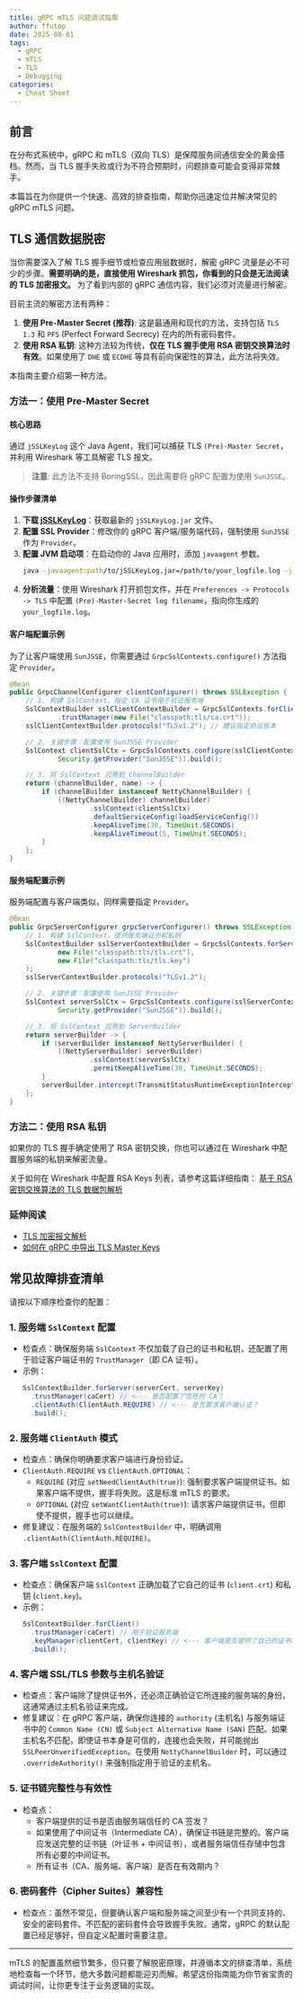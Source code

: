 ```yaml
---
title: gRPC mTLS 问题调试指南
author: ffutop
date: 2025-08-01
tags:
  - gRPC
  - mTLS
  - TLS
  - Debugging
categories:
  - Cheat Sheet
---
```


## 前言

在分布式系统中，gRPC 和 mTLS（双向 TLS）是保障服务间通信安全的黄金搭档。然而，当 TLS 握手失败或行为不符合预期时，问题排查可能会变得非常棘手。

本篇旨在为你提供一个快速、高效的排查指南，帮助你迅速定位并解决常见的 gRPC mTLS 问题。

## TLS 通信数据脱密

当你需要深入了解 TLS 握手细节或检查应用层数据时，解密 gRPC 流量是必不可少的步骤。**需要明确的是，直接使用 Wireshark 抓包，你看到的只会是无法阅读的 TLS 加密报文。** 为了看到内部的 gRPC 通信内容，我们必须对流量进行解密。

目前主流的解密方法有两种：

1. **使用 Pre-Master Secret (推荐)**: 这是最通用和现代的方法，支持包括 `TLS 1.3` 和 `PFS` (Perfect Forward Secrecy) 在内的所有密码套件。
2. **使用 RSA 私钥**: 这种方法较为传统，**仅在 TLS 握手使用 RSA 密钥交换算法时有效**。如果使用了 `DHE` 或 `ECDHE` 等具有前向保密性的算法，此方法将失效。

本指南主要介绍第一种方法。

### 方法一：使用 Pre-Master Secret

#### 核心思路

通过 `jSSLKeyLog` 这个 Java Agent，我们可以捕获 TLS `(Pre)-Master Secret`，并利用 Wireshark 等工具解密 TLS 报文。

> **注意**: 此方法不支持 BoringSSL，因此需要将 gRPC 配置为使用 `SunJSSE`。

#### 操作步骤清单

1. **下载 [jSSLKeyLog](https://jsslkeylog.github.io/)**：获取最新的 `jSSLKeyLog.jar` 文件。
2. **配置 SSL Provider**：修改你的 gRPC 客户端/服务端代码，强制使用 `SunJSSE` 作为 `Provider`。
3. **配置 JVM 启动项**：在启动你的 Java 应用时，添加 `javaagent` 参数。
    ```bash
    java -javaagent:path/to/jSSLKeyLog.jar=/path/to/your_logfile.log -jar your-app.jar
    ```
4. **分析流量**：使用 Wireshark 打开抓包文件，并在 `Preferences -> Protocols -> TLS` 中配置 `(Pre)-Master-Secret log filename`，指向你生成的 `your_logfile.log`。

#### 客户端配置示例

为了让客户端使用 `SunJSSE`，你需要通过 `GrpcSslContexts.configure()` 方法指定 `Provider`。

```java
@Bean
public GrpcChannelConfigurer clientConfigurer() throws SSLException {
    // 1. 构建 SslContext，指定 CA 证书用于验证服务端
    SslContextBuilder sslClientContextBuilder = GrpcSslContexts.forClient()
            .trustManager(new File("classpath:tls/ca.crt"));
    sslClientContextBuilder.protocols("TLSv1.2"); // 建议指定协议版本

    // 2. 关键步骤：配置使用 SunJSSE Provider
    SslContext clientSslCtx = GrpcSslContexts.configure(sslClientContextBuilder,
            Security.getProvider("SunJSSE")).build();

    // 3. 将 SslContext 应用到 ChannelBuilder
    return (channelBuilder, name) -> {
        if (channelBuilder instanceof NettyChannelBuilder) {
            ((NettyChannelBuilder) channelBuilder)
                    .sslContext(clientSslCtx)
                    .defaultServiceConfig(loadServiceConfig())
                    .keepAliveTime(30, TimeUnit.SECONDS)
                    .keepAliveTimeout(5, TimeUnit.SECONDS);
        }
    };
}
```

#### 服务端配置示例

服务端配置与客户端类似，同样需要指定 `Provider`。

```java
@Bean
public GrpcServerConfigurer grpcServerConfigurer() throws SSLException {
    // 1. 构建 SslContext，提供服务端证书和私钥
    SslContextBuilder sslServerContextBuilder = GrpcSslContexts.forServer(
            new File("classpath:tls/tls.crt"), 
            new File("classpath:tls/tls.key")
    );
    sslServerContextBuilder.protocols("TLSv1.2");

    // 2. 关键步骤：配置使用 SunJSSE Provider
    SslContext serverSslCtx = GrpcSslContexts.configure(sslServerContextBuilder,
            Security.getProvider("SunJSSE")).build();

    // 3. 将 SslContext 应用到 ServerBuilder
    return serverBuilder -> {
        if (serverBuilder instanceof NettyServerBuilder) {
            ((NettyServerBuilder) serverBuilder)
                    .sslContext(serverSslCtx)
                    .permitKeepAliveTime(30, TimeUnit.SECONDS);
        }
        serverBuilder.intercept(TransmitStatusRuntimeExceptionInterceptor.instance());
    };
}
```

### 方法二：使用 RSA 私钥

如果你的 TLS 握手确定使用了 RSA 密钥交换，你也可以通过在 Wireshark 中配置服务端的私钥来解密流量。

关于如何在 Wireshark 中配置 RSA Keys 列表，请参考这篇详细指南：
[基于 RSA 密钥交换算法的 TLS 数据包解析](https://www.ffutop.com/posts/2023-03-18-tls-parse/#%E5%9F%BA%E4%BA%8E-rsa-%E5%AF%86%E9%92%A5%E4%BA%A4%E6%8D%A2%E7%AE%97%E6%B3%95%E7%9A%84-tls-%E6%95%B0%E6%8D%AE%E5%8C%85%E8%A7%A3%E6%9E%90)

### 延伸阅读

- [TLS 加密报文解析](https://www.ffutop.com/posts/2023-03-18-tls-parse/)
- [如何在 gRPC 中导出 TLS Master Keys](https://wiki.wireshark.org/How-to-Export-TLS-Master-keys-of-gRPC)

## 常见故障排查清单

请按以下顺序检查你的配置：

### 1. 服务端 `SslContext` 配置

- 检查点：确保服务端 `SslContext` 不仅加载了自己的证书和私钥，还配置了用于验证客户端证书的 `TrustManager`（即 CA 证书）。
- 示例：
  ```java
  SslContextBuilder.forServer(serverCert, serverKey)
    .trustManager(caCert) // <--- 是否配置了信任的 CA？
    .clientAuth(ClientAuth.REQUIRE) // <--- 是否要求客户端认证？
    .build();
  ```

### 2. 服务端 `ClientAuth` 模式

- 检查点：确保你明确要求客户端进行身份验证。
- `ClientAuth.REQUIRE` vs `ClientAuth.OPTIONAL`：
    - `REQUIRE` (对应 `setNeedClientAuth(true)`): 强制要求客户端提供证书。如果客户端不提供，握手将失败。这是标准 mTLS 的要求。
    - `OPTIONAL` (对应 `setWantClientAuth(true)`): 请求客户端提供证书，但即使不提供，握手也可以继续。
- 修复建议：在服务端的 `SslContextBuilder` 中，明确调用 `.clientAuth(ClientAuth.REQUIRE)`。

### 3. 客户端 `SslContext` 配置

- 检查点：确保客户端 `SslContext` 正确加载了它自己的证书 (`client.crt`) 和私钥 (`client.key`)。
- 示例：
  ```java
  SslContextBuilder.forClient()
    .trustManager(caCert) // 用于验证服务端
    .keyManager(clientCert, clientKey) // <--- 客户端是否提供了自己的证书和私钥？
    .build();
  ```

### 4. 客户端 SSL/TLS 参数与主机名验证

- 检查点：客户端除了提供证书外，还必须正确验证它所连接的服务端的身份。这通常通过主机名验证来完成。
- 修复建议：在 gRPC 客户端，确保你连接的 `authority` (主机名) 与服务端证书中的 `Common Name (CN)` 或 `Subject Alternative Name (SAN)` 匹配。如果主机名不匹配，即使证书本身是可信的，连接也会失败，并可能抛出 `SSLPeerUnverifiedException`。在使用 `NettyChannelBuilder` 时，可以通过 `.overrideAuthority()` 来强制指定用于验证的主机名。

### 5. 证书链完整性与有效性

- 检查点：
  - 客户端提供的证书是否由服务端信任的 CA 签发？
  - 如果使用了中间证书（Intermediate CA），确保证书链是完整的。客户端应发送完整的证书链（叶证书 + 中间证书），或者服务端信任存储中包含所有必要的中间证书。
  - 所有证书（CA、服务端、客户端）是否在有效期内？

### 6. 密码套件（Cipher Suites）兼容性

- 检查点：虽然不常见，但要确认客户端和服务端之间至少有一个共同支持的、安全的密码套件。不匹配的密码套件会导致握手失败。通常，gRPC 的默认配置已经足够好，但自定义配置时需要注意。

---

mTLS 的配置虽然细节繁多，但只要了解脱密原理，并遵循本文的排查清单，系统地检查每一个环节，绝大多数问题都能迎刃而解。希望这份指南能为你节省宝贵的调试时间，让你更专注于业务逻辑的实现。